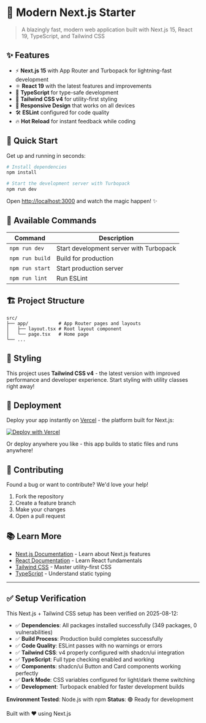 # 🚀 Modern Next.js Starter

> A blazingly fast, modern web application built with Next.js 15, React 19, TypeScript, and Tailwind CSS

## ✨ Features

- ⚡ **Next.js 15** with App Router and Turbopack for lightning-fast development
- ⚛️ **React 19** with the latest features and improvements  
- 🔷 **TypeScript** for type-safe development
- 🎨 **Tailwind CSS v4** for utility-first styling
- 📱 **Responsive Design** that works on all devices
- 🛠️ **ESLint** configured for code quality
- 🔥 **Hot Reload** for instant feedback while coding

## 🎯 Quick Start

Get up and running in seconds:

```bash
# Install dependencies
npm install

# Start the development server with Turbopack
npm run dev
```

Open [http://localhost:3000](http://localhost:3000) and watch the magic happen! ✨

## 🧰 Available Commands

| Command | Description |
|---------|-------------|
| `npm run dev` | Start development server with Turbopack |
| `npm run build` | Build for production |
| `npm run start` | Start production server |
| `npm run lint` | Run ESLint |

## 🏗️ Project Structure

```
src/
├── app/           # App Router pages and layouts
│   ├── layout.tsx # Root layout component
│   └── page.tsx   # Home page
└── ...
```

## 🎨 Styling

This project uses **Tailwind CSS v4** - the latest version with improved performance and developer experience. Start styling with utility classes right away!

## 🚀 Deployment

Deploy your app instantly on [Vercel](https://vercel.com/new) - the platform built for Next.js:

[![Deploy with Vercel](https://vercel.com/button)](https://vercel.com/new/clone?repository-url=https://github.com/your-username/your-repo)

Or deploy anywhere you like - this app builds to static files and runs anywhere!

## 🤝 Contributing

Found a bug or want to contribute? We'd love your help!

1. Fork the repository
2. Create a feature branch
3. Make your changes
4. Open a pull request

## 📚 Learn More

- [Next.js Documentation](https://nextjs.org/docs) - Learn about Next.js features
- [React Documentation](https://react.dev) - Learn React fundamentals  
- [Tailwind CSS](https://tailwindcss.com) - Master utility-first CSS
- [TypeScript](https://www.typescriptlang.org) - Understand static typing

---

## ✅ Setup Verification

This Next.js + Tailwind CSS setup has been verified on 2025-08-12:

- ✅ **Dependencies**: All packages installed successfully (349 packages, 0 vulnerabilities)
- ✅ **Build Process**: Production build completes successfully 
- ✅ **Code Quality**: ESLint passes with no warnings or errors
- ✅ **Tailwind CSS**: v4 properly configured with shadcn/ui integration
- ✅ **TypeScript**: Full type checking enabled and working
- ✅ **Components**: shadcn/ui Button and Card components working perfectly
- ✅ **Dark Mode**: CSS variables configured for light/dark theme switching
- ✅ **Development**: Turbopack enabled for faster development builds

**Environment Tested**: Node.js with npm
**Status**: 🟢 Ready for development

Built with ❤️ using Next.js
